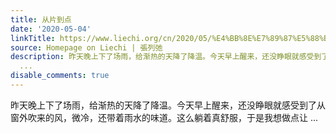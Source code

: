 ```yaml
---
title: 从片到点
date: '2020-05-04'
linkTitle: https://www.liechi.org/cn/2020/05/%E4%BB%8E%E7%89%87%E5%88%B0%E7%82%B9/
source: Homepage on Liechi | 張列弛
description: 昨天晚上下了场雨，给渐热的天降了降温。今天早上醒来，还没睁眼就感受到了从窗外吹来的风，微冷，还带着雨水的味道。这么躺着真舒服，于是我想做点让
  ...
disable_comments: true
---
```

昨天晚上下了场雨，给渐热的天降了降温。今天早上醒来，还没睁眼就感受到了从窗外吹来的风，微冷，还带着雨水的味道。这么躺着真舒服，于是我想做点让 ...